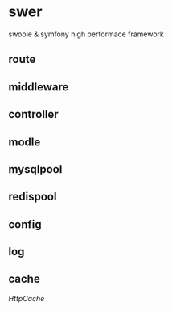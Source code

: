 # swer
swoole & symfony high performace framework  

## route  
## middleware  
## controller  
## modle  
## mysqlpool  
## redispool
## config  
## log  
## cache
*HttpCache*